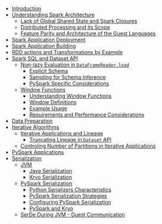 -   [Introduction](00_introduction.md#introduction)
-   [Understanding Spark
    Architecture](01_understanding_spark_architecure.md#understanding-spark-architecture)
    -   [Lack of Global Shared State and Spark
        Closures](01_understanding_spark_architecure.md#lack-of-global-shared-state-and-spark-closures)
    -   [Distributed Processing and its
        Scope](01_understanding_spark_architecure.md#distributed-processing-and-its-scope)
    -   [Feature Parity and Architecture of the Guest
        Languages](01_understanding_spark_architecure.md#feature-parity-and-architecture-of-the-guest-languages)
-   [Spark Application Deployment](02_spark_application_deployment.md#spark-application-deployment)
-   [Spark Application Building](03_spark_application_building.md#spark-application-building)
-   [RDD actions and Transformations by
    Example](04_rdd_actions_and_transformations_by_example.md#rdd-actions-and-transformations-by-example)
-   [Spark SQL and Dataset API](05_spark_sql_and_dataset_api.md#spark-sql-and-dataset-api)
    -   [Non-lazy Evaluation in
        `DataFrameReader.load`](05_spark_sql_and_dataset_api.md#non-lazy-evaluation-in-dataframereader.load)
        -   [Explicit Schema](05_spark_sql_and_dataset_api.md#explicit-schema)
        -   [Sampling for Schema
            Inference](05_spark_sql_and_dataset_api.md#sampling-for-schema-inference)
        -   [PySpark Specific
            Considerations](05_spark_sql_and_dataset_api.md#pyspark-specific-considerations)
    -   [Window Functions](05_spark_sql_and_dataset_api.md#window-functions)
        -   [Understanding Window
            Functions](05_spark_sql_and_dataset_api.md#understanding-window-functions)
        -   [Window Definitions](05_spark_sql_and_dataset_api.md#window-definitions)
        -   [Example Usage](05_spark_sql_and_dataset_api.md#example-usage)
        -   [Requirements and Performance
            Considerations](05_spark_sql_and_dataset_api.md#requirements-and-performance-considerations)
-   [Data Preparation](06_data_preparation.md#data-preparation)
-   [Iterative Algorithms](07_iterative_algorithms.md#iterative-algorithms)
    -   [Iterative Applications and
        Lineage](07_iterative_algorithms.md#iterative-applications-and-lineage)
        -   [Truncating Lineage in `Dataset`
            API](07_iterative_algorithms.md#truncating-lineage-in-dataset-api)
    -   [Controling Number of Partitions in Iterative
        Applications](07_iterative_algorithms.md#controling-number-of-partitions-in-iterative-applications)
-   [PySpark Applications](08_pyspark_applications.md#pyspark-applications)
-   [Serialization](09_serialization.md#serialization)
    -   [JVM](09_serialization.md#jvm)
        -   [Java Serialization](09_serialization.md#java-serialization)
        -   [Kryo Serialization](09_serialization.md#kryo-serialization)
    -   [PySpark Serialization](09_serialization.md#pyspark-serialization)
        -   [Python Serializers
            Characteristics](09_serialization.md#python-serializers-characteristics)
        -   [PySpark Serialization
            Strategies](09_serialization.md#pyspark-serialization-strategies)
        -   [Configuring PySpark
            Serialization](09_serialization.md#configuring-pyspark-serialization)
        -   [PySpark and Kryo](09_serialization.md#pyspark-and-kryo)
    -   [SerDe During JVM - Guest
        Communication](09_serialization.md#serde-during-jvm---guest-communication)
